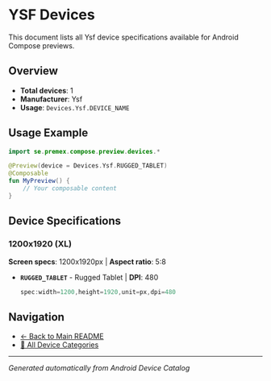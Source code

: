 # YSF Devices

This document lists all Ysf device specifications available for Android Compose previews.

## Overview

- **Total devices**: 1
- **Manufacturer**: Ysf
- **Usage**: `Devices.Ysf.DEVICE_NAME`

## Usage Example

```kotlin
import se.premex.compose.preview.devices.*

@Preview(device = Devices.Ysf.RUGGED_TABLET)
@Composable
fun MyPreview() {
    // Your composable content
}
```

## Device Specifications

### 1200x1920 (XL)

**Screen specs**: 1200x1920px | **Aspect ratio**: 5:8

- **`RUGGED_TABLET`** - Rugged Tablet | **DPI**: 480
  ```kotlin
  spec:width=1200,height=1920,unit=px,dpi=480
  ```

## Navigation

- [← Back to Main README](../../README.md)
- [📱 All Device Categories](../README.md)

---
*Generated automatically from Android Device Catalog*
